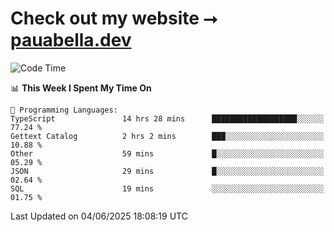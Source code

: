 # Check out my website ⭢ [pauabella.dev](https://pauabella.dev)

<!--START_SECTION:waka-->
![Code Time](http://img.shields.io/badge/Code%20Time-4%2C502%20hrs%203%20mins-blue)

📊 **This Week I Spent My Time On** 

```text
💬 Programming Languages: 
TypeScript               14 hrs 28 mins      ███████████████████░░░░░░   77.24 % 
Gettext Catalog          2 hrs 2 mins        ███░░░░░░░░░░░░░░░░░░░░░░   10.88 % 
Other                    59 mins             █░░░░░░░░░░░░░░░░░░░░░░░░   05.29 % 
JSON                     29 mins             █░░░░░░░░░░░░░░░░░░░░░░░░   02.64 % 
SQL                      19 mins             ░░░░░░░░░░░░░░░░░░░░░░░░░   01.75 % 
```


 Last Updated on 04/06/2025 18:08:19 UTC
<!--END_SECTION:waka-->
